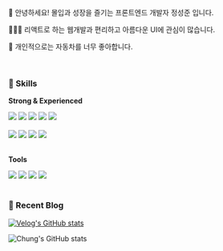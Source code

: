 👋 안녕하세요! 몰입과 성장을 즐기는 프론트엔드 개발자 정성준 입니다.

🧑🏻‍💻 리액트로 하는 웹개발과 편리하고 아름다운 UI에 관심이 많습니다.

🚗 개인적으로는 자동차를 너무 좋아합니다. 

<br />

### 🦾 Skills
**Strong & Experienced**
<div>
  <span><img src="https://img.shields.io/badge/React-61DAFB?style=flat-square&logo=react&logoColor=fff"/></span>
  <span><img src="https://img.shields.io/badge/Redux-764ABC?style=flat-square&logo=redux&logoColor=fff"/></span>
  <span><img src="https://img.shields.io/badge/HTML-E34F26?style=flat-square&logo=html5&logoColor=fff"/></span>
  <span><img src="https://img.shields.io/badge/PostCSS-DD3A0A?style=flat-square&logo=postcss&logoColor=fff"/></span>
  <span><img src="https://img.shields.io/badge/JavaScript-F7DF1E?style=flat-square&logo=javascript&logoColor=fff"/></span>
 </div>
 <br />
 <div>
  <span><img src="https://img.shields.io/badge/Node.js-339933?style=flat-square&logo=node.js&logoColor=fff"/></span>
  <span><img src="https://img.shields.io/badge/tailwindcss-06B6D4?style=flat-square&logo=tailwindcss&logoColor=fff"/></span>
  <span><img src="https://img.shields.io/badge/framer motion-0055FF?style=flat-square&logo=Framer&logoColor=fff"/></span>
  <span><img src="https://img.shields.io/badge/ESLint-4B32C3?style=flat-square&logo=eslint&logoColor=fff"/></span>
 </div>
 <br />
 
**Tools**
<div>
  <span><img src="https://img.shields.io/badge/Github-181717?style=flat-square&logo=github&logoColor=fff"/></span>
  <span><img src="https://img.shields.io/badge/notion-000?style=flat-square&logo=Notion&logoColor=fff"/></span>
  <span><img src="https://img.shields.io/badge/Adobe Photoshop-31A8FF?style=flat-square&logo=adobe photoshop&logoColor=fff"/></span>
  <span><img src="https://img.shields.io/badge/Figma-F24E1E?style=flat-square&logo=Figma&logoColor=fff"/></span>
 </div>
 <br />

### 📝 Recent Blog
[![Velog's GitHub stats](https://velog-readme-stats.vercel.app/api?name=jvn4dev&color=dark)](https://velog.io/@jvn4dev) 


![Chung's GitHub stats](https://github-readme-stats.vercel.app/api?username=jvn4dev&show_icons=true&theme=vue)
